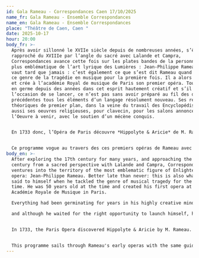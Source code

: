 ```yaml
---
id: Gala Rameau - Correspondances Caen 17/10/2025
name_fr: Gala Rameau - Ensemble Correspondances
name_en: Gala Rameau - Ensemble Correspondances
place: "Théâtre de Caen, Caen "
date: 2025-10-17
hour: 20:00
body_fr: >-
  Après avoir sillonné le XVIIe siècle depuis de nombreuses années, s’être
  rapproché du XVIIIe par l’angle du sacré avec Lalande et Campra,
  Correspondances avance cette fois sur les plates bandes de la personnalité la
  plus emblématique de l’art lyrique des Lumières : Jean-Philippe Rameau. Mieux
  vaut tard que jamais : c’est également ce que s’est dit Rameau quand il aborde
  ce genre de la tragédie en musique pour la première fois. Il a alors 50 ans,
  et crée à l’académie Royal de musique de Paris son premier opéra. Tout était
  en germe depuis des années dans cet esprit hautement créatif et s’il a attendu
  l’occasion de se lancer, ce n’est pas sans avoir préparé au fil des décennies
  précédentes tous les éléments d’un langage résolument nouveau. Ses recherches
  théoriques de premier plan, dans la veine du travail des Encyclopédistes, mais
  aussi ses oeuvres religieuses, pour clavecin, pour les salons annoncent
  l’Oeuvre à venir, avec le soutien d’un mécène conquis. 


  En 1733 donc, l’Opéra de Paris découvre *Hippolyte & Aricie* de M. Rameau. Le succès est précédé par une vague de surprise : on se demande comment autant d’idées peuvent être contenues dans un seul opéra. Il faudra aux premiers détracteurs probablement y assister plusieurs soirs de suite pour appréhender toute cette matière musicale, d’une richesse alors inouïe… Ce lancement tardif marque un coup de tonnerre, donne lieu à d’innombrables querelles (auxquelles Rameau lui-même prête participation, hautement polémique comme il aime être) mais finalement impose le musicien dijonnais au centre du jeu. Les années qui suivent marquent des succès en série : *Castor et Pollux, Dardanus, Les Indes Galantes* ou *Dardanus* amènent le public de l’opéra dans un monde nouveau : celui d’une musique intense, riche et opulente, d’un orchestre aux milles couleurs, et d’un sens de la danse jusqu’alors inconnu. 


  Ce programme vogue au travers des ces premiers opéras de Rameau avec le même fil conducteur qui a animé le compositeur en son temps : servir les voix, composer pour mettre en valeur les grands chanteurs de son entourage.
body_en: >-
  After exploring the 17th century for many years, and approaching the 18th
  century from a sacred perspective with Lalande and Campra, Correspondances now
  ventures into the territory of the most emblematic figure of Enlightenment
  opera: Jean-Philippe Rameau. Better late than never: this is also what Rameau
  said to himself when he tackled the genre of musical tragedy for the first
  time. He was 50 years old at the time and created his first opera at the
  Académie Royale de Musique in Paris. 

  Everything had been germinating for years in his highly creative mind, 

  and although he waited for the right opportunity to launch himself, he had spent the previous decades preparing all the elements of a resolutely new language. His pioneering theoretical research, in the vein of the Encyclopédistes, as well as his religious works for harpsichord and for salons, heralded the work to come, with the support of a devoted patron. 


  In 1733, the Paris Opera discovered Hippolyte & Aricie by M. Rameau. Its success was preceded by a wave of surprise: people wondered how so many ideas could be contained in a single opera. The first detractors probably had to attend several evenings in a row to grasp all this musical material, which was unprecedented in its richness... This late launch caused a sensation, giving rise to countless quarrels (in which Rameau himself participated, highly controversial as he liked to be), but ultimately established the Dijon musician at the centre of the scene. The following years were marked by a series of successes: Castor et Pollux, Dardanus, Les Indes Galantes and Dardanus transported opera audiences into a new world: one of intense, rich and opulent music, a colourful orchestra and a previously unknown sense of dance. 


  This programme sails through Rameau's early operas with the same guiding principle that inspired the composer in his day: to serve the voices, to compose in order to showcase the great singers around him.
---
```

